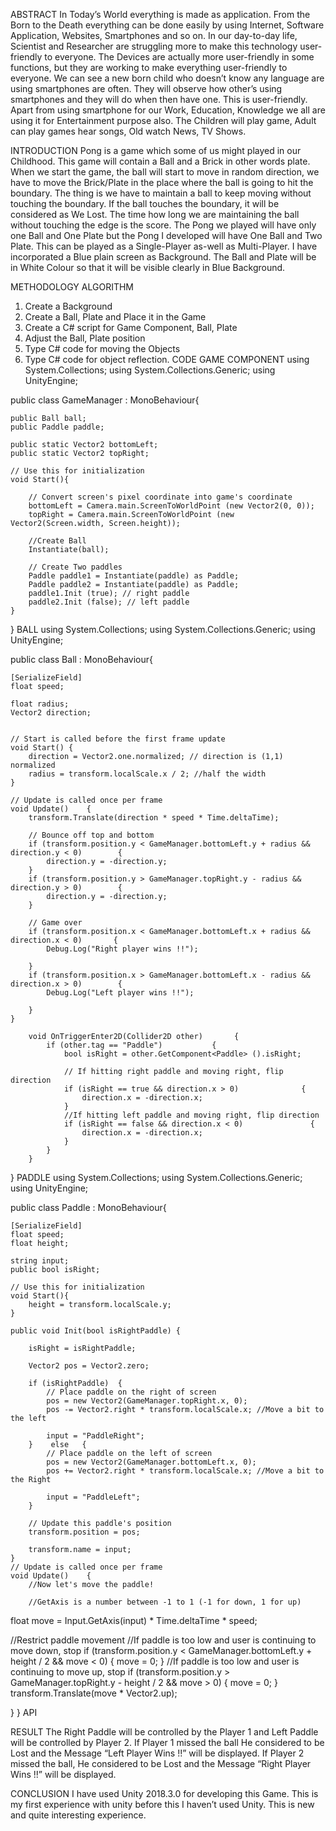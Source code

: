 ABSTRACT 
In Today’s World everything is made as application. From the Born to the Death everything can be done easily by using Internet, Software Application, Websites, Smartphones and so on. In our day-to-day life, Scientist and Researcher are struggling more to make this technology user-friendly to everyone. The Devices are actually more user-friendly in some functions, but they are working to make everything user-friendly to everyone. We can see a new born child who doesn’t know any language are using smartphones are often.  They will observe how other’s using smartphones and they will do when then have one. This is user-friendly.  Apart from using smartphone for our Work, Education, Knowledge we all are using it for Entertainment purpose also. The Children will play game, Adult can play games hear songs, Old watch News, TV Shows.

INTRODUCTION
Pong is a game which some of us might played in our Childhood. This game will contain a Ball and a Brick in other words plate. When we start the game, the ball will start to move in random direction, we have to move the Brick/Plate in the place where the ball is going to hit the boundary. The thing is we have to maintain a ball to keep moving without touching the boundary. If the ball touches the boundary, it will be considered as We Lost. The time how long we are maintaining the ball without touching the edge is the score. The Pong we played will have only one Ball and One Plate but the Pong I developed will have One Ball and Two Plate. This can be played as a Single-Player as-well as Multi-Player. I have incorporated a Blue plain screen as Background. The Ball and Plate will be in White Colour so that it will be visible clearly in Blue Background.


METHODOLOGY
	ALGORITHM
1.	Create a Background
2.	Create a Ball, Plate and Place it in the Game
3.	Create a C# script for Game Component, Ball, Plate
4.	Adjust the Ball, Plate position
5.	Type C# code for moving the Objects
6.	Type C# code for object reflection.
CODE
GAME COMPONENT
using System.Collections;
using System.Collections.Generic;
using UnityEngine;

public class GameManager : MonoBehaviour{

    public Ball ball;
    public Paddle paddle;

    public static Vector2 bottomLeft;
    public static Vector2 topRight;

    // Use this for initialization
    void Start(){

        // Convert screen's pixel coordinate into game's coordinate
        bottomLeft = Camera.main.ScreenToWorldPoint (new Vector2(0, 0));
        topRight = Camera.main.ScreenToWorldPoint (new Vector2(Screen.width, Screen.height));

        //Create Ball 
        Instantiate(ball);

        // Create Two paddles
        Paddle paddle1 = Instantiate(paddle) as Paddle;
        Paddle paddle2 = Instantiate(paddle) as Paddle;
        paddle1.Init (true); // right paddle
        paddle2.Init (false); // left paddle
    }
}
BALL
using System.Collections;
using System.Collections.Generic;
using UnityEngine;

public class Ball : MonoBehaviour{

    [SerializeField]
    float speed;

    float radius;
    Vector2 direction;


    // Start is called before the first frame update
    void Start() {
        direction = Vector2.one.normalized; // direction is (1,1) normalized
        radius = transform.localScale.x / 2; //half the width
    }

    // Update is called once per frame
    void Update()    {
        transform.Translate(direction * speed * Time.deltaTime);

        // Bounce off top and bottom
        if (transform.position.y < GameManager.bottomLeft.y + radius && direction.y < 0)        {
            direction.y = -direction.y;
        }
        if (transform.position.y > GameManager.topRight.y - radius && direction.y > 0)        {
            direction.y = -direction.y;
        }

        // Game over
        if (transform.position.x < GameManager.bottomLeft.x + radius && direction.x < 0)       {
            Debug.Log("Right player wins !!");

        }
        if (transform.position.x > GameManager.bottomLeft.x - radius && direction.x > 0)        {
            Debug.Log("Left player wins !!");

        }
    }

        void OnTriggerEnter2D(Collider2D other)       {
            if (other.tag == "Paddle")           {
                bool isRight = other.GetComponent<Paddle> ().isRight;

                // If hitting right paddle and moving right, flip direction
                if (isRight == true && direction.x > 0)              {
                    direction.x = -direction.x;
                }
                //If hitting left paddle and moving right, flip direction
                if (isRight == false && direction.x < 0)               {
                    direction.x = -direction.x;
                }
            }
        }

    
}
PADDLE
using System.Collections;
using System.Collections.Generic;
using UnityEngine;

public class Paddle : MonoBehaviour{

    [SerializeField]
    float speed;
    float height;

    string input;
    public bool isRight;

    // Use this for initialization
    void Start(){
        height = transform.localScale.y; 
    }

    public void Init(bool isRightPaddle) {

        isRight = isRightPaddle;

        Vector2 pos = Vector2.zero;

        if (isRightPaddle)  {
            // Place paddle on the right of screen
            pos = new Vector2(GameManager.topRight.x, 0);
            pos -= Vector2.right * transform.localScale.x; //Move a bit to the left  

            input = "PaddleRight";
        }    else   {
            // Place paddle on the left of screen
            pos = new Vector2(GameManager.bottomLeft.x, 0);
            pos += Vector2.right * transform.localScale.x; //Move a bit to the Right

            input = "PaddleLeft";
        }

        // Update this paddle's position
        transform.position = pos;

        transform.name = input;
    }
    // Update is called once per frame
    void Update()    {
        //Now let's move the paddle!

        //GetAxis is a number between -1 to 1 (-1 for down, 1 for up)
float move = Input.GetAxis(input) * Time.deltaTime * speed;

//Restrict paddle movement
//If paddle is too low and user is continuing to move down, stop
if (transform.position.y < GameManager.bottomLeft.y + height / 2 && move < 0)        {
move = 0;
}
//If paddle is too low and user is continuing to move up, stop
if (transform.position.y > GameManager.topRight.y - height / 2 && move > 0)        {
move = 0;
}
transform.Translate(move * Vector2.up);

}
}
API 

 

RESULT
The Right Paddle will be controlled by the Player 1 and Left Paddle will be controlled by Player 2.  If Player 1 missed the ball He considered to be Lost and the Message “Left Player Wins !!” will be displayed. If Player 2 missed the ball, He considered to be Lost and the Message “Right Player Wins !!” will be displayed.

 

CONCLUSION
I have used Unity 2018.3.0 for developing this Game. This is my first experience with unity before this I haven’t used Unity. This is new and quite interesting experience. 

